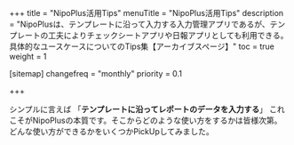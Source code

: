 +++
title = "NipoPlus活用Tips"
menuTitle = "NipoPlus活用Tips"
description = "NipoPlusは、テンプレートに沿って入力する入力管理アプリであるが、テンプレートの工夫によりチェックシートアプリや日報アプリとしても利用できる。具体的なユースケースについてのTips集【アーカイブスページ】"
toc = true
weight = 1


[sitemap]
  changefreq = "monthly"
  priority = 0.1

+++

シンプルに言えば 「**テンプレートに沿ってレポートのデータを入力する**」 これこそがNipoPlusの本質です。そこからどのような使い方をするかは皆様次第。どんな使い方ができるかをいくつかPickUpしてみました。
